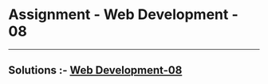 # Assignment - Web Development - 08

<hr>

## Solutions :- [Web Development-08](https://github.com/MadhavSahi/FullStack-JavaScript-2022-23/tree/main/PlacementProgramAssignment_MadhavSahi/WebDev-08 "All Solutions")